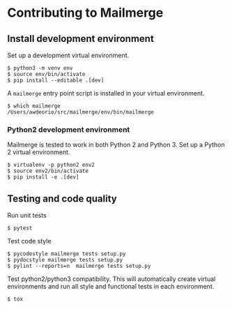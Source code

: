 Contributing to Mailmerge
=========================

## Install development environment
Set up a development virtual environment.
```console
$ python3 -m venv env
$ source env/bin/activate
$ pip install --editable .[dev]
```

A `mailmerge` entry point script is installed in your virtual environment.
```console
$ which mailmerge
/Users/awdeorio/src/mailmerge/env/bin/mailmerge
```

### Python2 development environment
Mailmerge is tested to work in both Python 2 and Python 3.  Set up a Python 2 virtual environment.
```console
$ virtualenv -p python2 env2
$ source env2/bin/activate
$ pip install -e .[dev]
```

## Testing and code quality
Run unit tests
```console
$ pytest
```

Test code style
```console
$ pycodestyle mailmerge tests setup.py
$ pydocstyle mailmerge tests setup.py
$ pylint --reports=n  mailmerge tests setup.py
```

Test python2/python3 compatibility.  This will automatically create virtual environments and run all style and functional tests in each environment.
```console
$ tox
```
